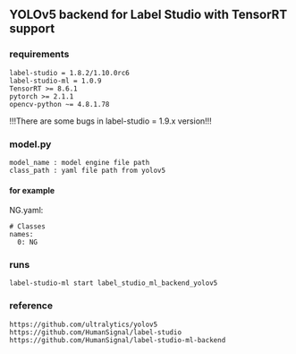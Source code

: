 ## YOLOv5 backend for Label Studio with TensorRT support
### requirements
```
label-studio = 1.8.2/1.10.0rc6
label-studio-ml = 1.0.9
TensorRT >= 8.6.1
pytorch >= 2.1.1
opencv-python ~= 4.8.1.78
```
!!!There are some bugs in label-studio = 1.9.x version!!!

### model.py
```
model_name : model engine file path
class_path : yaml file path from yolov5
```
#### for example 
NG.yaml:
```
# Classes
names:
  0: NG
```
### runs
```
label-studio-ml start label_studio_ml_backend_yolov5
```
### reference
```
https://github.com/ultralytics/yolov5
https://github.com/HumanSignal/label-studio
https://github.com/HumanSignal/label-studio-ml-backend
```
